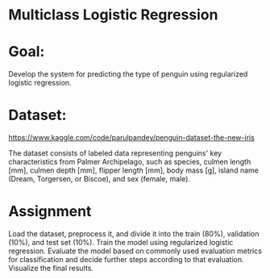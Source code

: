 # Multiclass Logistic Regression


# Goal: 
Develop the system for predicting the type of penguin using regularized logistic regression.

# Dataset: 
https://www.kaggle.com/code/parulpandey/penguin-dataset-the-new-iris

The dataset consists of labeled data representing penguins' key characteristics from Palmer Archipelago, such as species, culmen length [mm], culmen depth [mm], flipper length [mm], body mass [g], island name (Dream, Torgersen, or Biscoe), and sex (female, male).


# Assignment
Load the dataset, preprocess it, and divide it into the train (80%), validation (10%), and test set (10%). Train the model using regularized logistic regression. Evaluate the model based on commonly used evaluation metrics for classification and decide further steps according to that evaluation. Visualize the final results.

